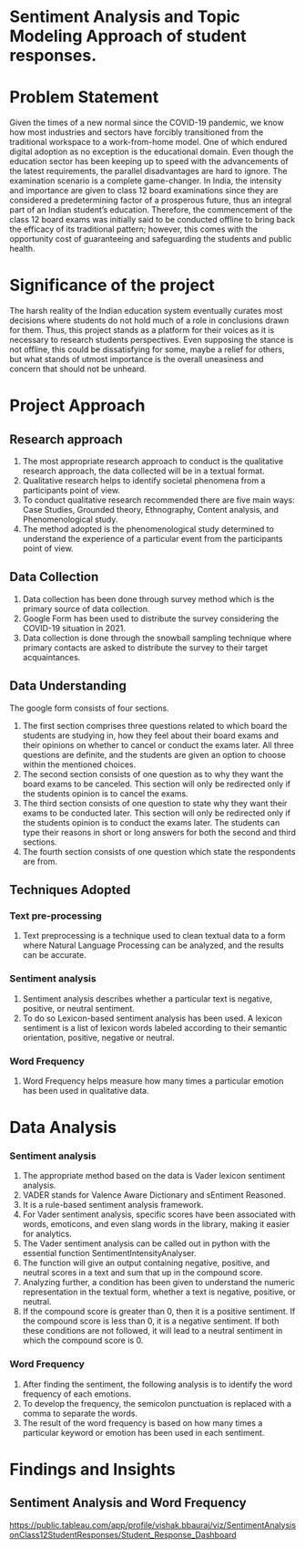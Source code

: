 # Sentiment Analysis and Topic Modeling Approach of student responses.

# Problem Statement

Given the times of a new normal since the COVID-19 pandemic, we know how most industries and sectors have forcibly transitioned from the traditional workspace to a work-from-home model. One of which endured digital adoption as no exception is the educational domain.
Even though the education sector has been keeping up to speed with the advancements of the latest requirements, the parallel disadvantages are hard to ignore. The examination scenario is a complete game-changer. In India, the intensity and importance are given to class 12 board examinations since they are considered a predetermining factor of a prosperous future, thus an integral part of an Indian student’s education. Therefore, the commencement of the class 12 board exams was initially said to be conducted offline to bring back the efficacy of its traditional pattern; however, this comes with the opportunity cost of guaranteeing and safeguarding the students and public health.

# Significance of the project

The harsh reality of the Indian education system eventually curates most decisions where students do not hold much of a role in conclusions drawn for them. Thus, this project stands as a platform for their voices as it is necessary to research students perspectives. Even supposing the stance is not offline, this could be dissatisfying for some, maybe a relief for others, but what stands of utmost importance is the overall uneasiness and concern that should not be unheard.

# Project Approach

## Research approach

1) The most appropriate research approach to conduct is the qualitative research approach, the data collected will be in a textual format.
2) Qualitative research helps to identify societal phenomena from a participants point of view.
3) To conduct qualitative research recommended there are five main ways: Case Studies, Grounded theory, Ethnography, Content analysis, and Phenomenological study. 
4) The method adopted is the phenomenological study determined to understand the experience of a particular event from the participants point of view.

## Data Collection

1) Data collection has been done through survey method which is the primary source of data collection. 
2) Google Form has been used to distribute the survey considering the COVID-19 situation in 2021. 
3) Data collection is done through the snowball sampling technique where primary contacts are asked to distribute the survey to their target acquaintances.

## Data Understanding

The google form consists of four sections. 

1) The first section comprises three questions related to which board the students are studying in, how they feel about their board exams and their opinions on whether to cancel or conduct the exams later. All three questions are definite, and the students are given an option to choose within the mentioned choices. 
2) The second section consists of one question as to why they want the board exams to be canceled. This section will only be redirected only if the students opinion is to cancel the exams. 
3) The third section consists of one question to state why they want their exams to be conducted later. This section will only be redirected only if the students opinion is to conduct the exams later. The students can type their reasons in short or long answers for both the second and third sections.
4) The fourth section consists of one question which state the respondents are from.

## Techniques Adopted

### Text pre-processing
1) Text preprocessing is a technique used to clean textual data to a form where Natural Language Processing can be analyzed, and the results can be accurate.

### Sentiment analysis
1) Sentiment analysis describes whether a particular text is negative, positive, or neutral sentiment. 
2) To do so Lexicon-based sentiment analysis has been used. A lexicon sentiment is a list of lexicon words labeled according to their semantic orientation, positive, negative or neutral. 

### Word Frequency
1) Word Frequency helps measure how many times a particular emotion has been used in qualitative data. 

# Data Analysis

### Sentiment analysis 
1) The appropriate method based on the data is Vader lexicon sentiment analysis. 
2) VADER stands for Valence Aware Dictionary and sEntiment Reasoned. 
3) It is a rule-based sentiment analysis framework. 
4) For Vader sentiment analysis, specific scores have been associated with words, emoticons, and even slang words in the library, making it easier for analytics.
5) The Vader sentiment analysis can be called out in python with the essential function SentimentIntensityAnalyser. 
6) The function will give an output containing negative, positive, and neutral scores in a text and sum that up in the compound score.
7) Analyzing further, a condition has been given to understand the numeric representation in the textual form, whether a text is negative, positive, or neutral. 
8) If the compound score is greater than 0, then it is a positive sentiment. If the compound score is less than 0, it is a negative sentiment. If both these conditions are not followed, it will lead to a neutral sentiment in which the compound score is 0.

### Word Frequency
1) After finding the sentiment, the following analysis is to identify the word frequency of each emotions. 
2) To develop the frequency, the semicolon punctuation is replaced with a comma to separate the words. 
3) The result of the word frequency is based on how many times a particular keyword or emotion has been used in each sentiment.

# Findings and Insights

## Sentiment Analysis and Word Frequency
https://public.tableau.com/app/profile/vishak.bbauraj/viz/SentimentAnalysisonClass12StudentResponses/Student_Response_Dashboard

